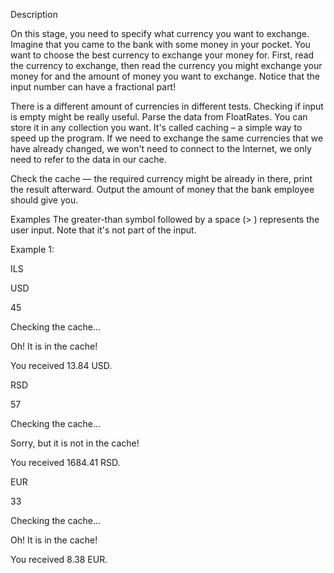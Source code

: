 
Description

On this stage, you need to specify what currency you want to exchange. Imagine that you came to the bank with some money in your pocket. You want to choose the best currency to exchange your money for. First, read the currency to exchange, then read the currency you might exchange your money for and the amount of money you want to exchange. Notice that the input number can have a fractional part!

There is a different amount of currencies in different tests. Checking if input is empty might be really useful.
Parse the data from FloatRates. You can store it in any collection you want. It's called caching – a simple way to speed up the program. If we need to exchange the same currencies that we have already changed, we won't need to connect to the Internet, we only need to refer to the data in our cache.

Check the cache — the required currency might be already in there, print the result afterward. Output the amount of money that the bank employee should give you.


Examples
The greater-than symbol followed by a space (> ) represents the user input. Note that it's not part of the input.

Example 1:

ILS

USD

45

Checking the cache...

Oh! It is in the cache!

You received 13.84 USD.

RSD

57

Checking the cache...

Sorry, but it is not in the cache!

You received 1684.41 RSD.

EUR

33

Checking the cache...

Oh! It is in the cache!

You received 8.38 EUR.


